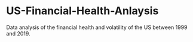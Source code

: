 # US-Financial-Health-Anlaysis
Data analysis of the financial health and volatility of the US between 1999 and 2019.
